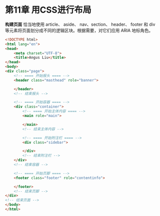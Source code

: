 # 第11章 用CSS进行布局

**构建页面**
恰当地使用 article、 aside、 nav、section、 header、 footer 和 div 等元素将页面划分成不同的逻辑区块。根据需要，对它们应用 ARIA 地标角色。 

```html
<!DOCTYPE html>
<html lang="en">
<head>
    <meta charset="UTF-8">
    <title>Angus Liu</title>
</head>
<body>
<div class="page">
    <!-- ==== 开始报头 ==== -->
    <header class="masthead" role="banner">

    </header>
    <!-- 结束报头 -->

    <!-- ==== 开始容器 ==== -->
    <div class="container">
        <!-- ==== 开始主体内容 ==== -->
        <main role="main">

        </main>
        <!-- 结束主体内容 -->

        <!-- ==== 开始附注栏 ==== -->
        <div class="sidebar">

        </div>
        <!-- 结束附注栏 -->
    </div>
    <!-- 结束容器 -->

    <!-- ==== 开始页脚 ==== -->
    <footer class="footer" role="contentinfo">

    </footer>
    <!-- 结束页脚 -->
</div>
<!-- 结束页面 -->
</body>
</html>
```

